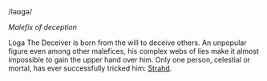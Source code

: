 /ləʊgə/

*Malefix of deception*

Loga The Deceiver is born from the will to deceive others. An unpopular figure even among other malefices, his complex webs of lies make it almost impossible to gain the upper hand over him. Only one person, celestial or mortal, has ever successfully tricked him: [Strahd](../../../People/Vampires/Strahd.md).